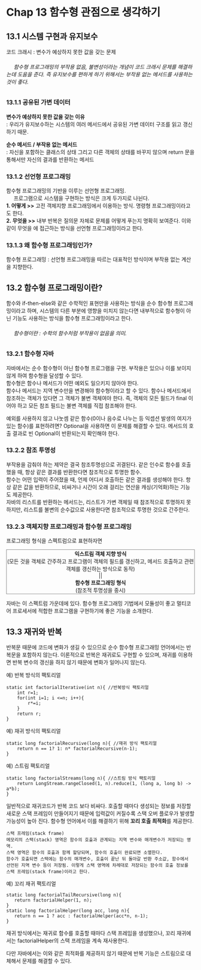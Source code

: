 # Chap 13 함수형 관점으로 생각하기

## 13.1 시스템 구현과 유지보수 
코드 크래시 : 변수가 예상하지 못한 값을 갖는 문제  
 ###### &nbsp;&nbsp;&nbsp;&nbsp;  함수형 프로그래밍의 부작용 없음, 불변성이라는 개념이 코드 크래시 문제를 해결하는데 도움을 준다. 즉 유지보수를 편하게 하기 위해서는 부작용 없는 메서드를 사용하는 것이 좋다.

### 13.1.1 공유된 가변 데이터
 **변수가 예상하지 못한 값을 갖는 이유**  
 : 우리가 유지보수하는 시스템의 여러 메서드에서 공유된 가변 데이터 구조를 읽고 갱신하기 때문.

**순수 메서드 / 부작용 없는 메서드**     
: 자신을 포함하는 클래스의 상태 그리고 다른 객체의 상태를 바꾸지 않으며 return 문을 통해서만 자신의 결과를 반환하는 메서드  

### 13.1.2 선언형 프로그래밍
함수형 프로그래밍의 기반을 이루는 선언형 프로그래밍.     
&nbsp;&nbsp;&nbsp;&nbsp; 프로그램으로 시스템을 구현하는 방식은 크게 두가지로 나뉜다.  
**1.	어떻게 >>** 고전 객체지향 프로그래밍에서 이용하는 방식. 명령형 프로그래밍이라고도 한다.  
**2.	무엇을 >>** 내부 반복은 질의문 자체로 문제를 어떻게 푸는지 명확히 보여준다. 이와 같이 무엇을 에 접근하는 방식을 선언형 프로그래밍이라고 한다.  

### 13.1.3 왜 함수형 프로그래밍인가?
함수형 프로그래밍 : 선언형 프로그래밍을 따르는 대표적인 방식이며 부작용 없는 계산을 지향한다.

## 13.2 함수형 프로그래밍이란?
 함수와 if-then-else와 같은 수학적인 표현만을 사용하는 방식을 순수 함수형 프로그래밍이라고 하며, 시스템의 다른 부분에 영향을 미치지 않는다면 내부적으로 함수형이 아닌 기능도 사용하는 방식을 함수형 프로그래밍이라고 한다.
###### &nbsp;&nbsp;&nbsp;&nbsp; 함수형이란 : 수학의 함수처럼 부작용이 없음을 의미.

### 13.2.1 함수형 자바 
자바에서는 순수 함수형이 아닌 함수형 프로그램을 구현. 부작용은 있으나 이를 보이지 않게 하여 함수형을 달성할 수 있다.  
함수형은 함수나 메서드가 어떤 예외도 일으키지 않아야 한다.  
 함수나 메서드는 지역 변수만을 변경해야 함수형이라고 할 수 있다. 함수나 메서드에서 참조하는 객체가 있다면 그 객체가 불변 객체여야 한다. 즉, 객체의 모든 필드가 final 이어야 하고 모든 참조 필드는 불변 객체를 직접 참조해야 한다.   
	
	
예외를 사용하지 않고 나눗셈 같은 함수(0이나 음수로 나누는 등 익셉션 발생의 여지가 있는 함수)를 표현하려면? Optional을 사용하면 이 문제를 해결할 수 있다. 메서드의 호출 결과로 빈 Optional이 반환되는지 확인해야 한다.  

### 13.2.2 참조 투명성
부작용을 감춰야 하는 제약은 결국 참조투명성으로 귀결된다. 같은 인수로 함수를 호출했을 때, 항상 같은 결과를 반환한다면 참조적으로 투명한 함수.  	
함수는 어떤 입력이 주어졌을 때, 언제 어디서 호출하든 같은 결과를 생성해야 한다. 항상 같은 값을 반환하므로, 비싸거나 시간이 오래 걸리는 연산을 캐싱(기억화)하는 기능도 제공한다.   
자바의 리스트를 반환하는 메서드는, 리스트가 가변 객체일 때 참조적으로 투명하지 못하지만, 리스트를 불변의 순수값으로 사용한다면 참조적으로 투명한 것으로 간주한다.  

### 13.2.3 객체지향 프로그래밍과 함수형 프로그래밍
프로그래밍 형식을 스펙트럼으로 표현하자면  
<div align="center" style="border:1px solid gray">
<b>익스트림 객체 지향 방식</b><br/>(모든 것을 객체로 간주하고 프로그램이 객체의 필드를 갱신하고, 메서드 호출하고 관련 객체를 갱신하는 방식으로 동작)<br/>   
||  <br/>
<b>함수형 프로그래밍 형식</b> <br/>(참조적 투명성을 중시)<br/>
</div>
 
자바는 이 스펙트럼 가운데에 있다. 함수형 프로그래밍 기법에서 모듈성이 좋고 멀티코어 프로세서에 적합한 프로그램을 구현하기에 좋은 기능을 소개한다.  

## 13.3 재귀와 반복
반복문 때문에 코드에 변화가 생길 수 있으므로 순수 함수형 프로그래밍 언어에서는 반복문을 포함하지 않는다.
이론적으로 반복은 재귀로도 구현할 수 있으며, 재귀를 이용하면 반복 변수의 갱신을 하지 않기 때문에 변화가 일어나지 않는다.   

예) 반복 방식의 팩토리얼 
~~~
static int factorialIterative(int n){ //반복방식 팩토리얼
    int r=1;
    for(int i=1; i <=n; i++){
        r*=i;
    }
    return r;
}
~~~

예) 재귀 방식의 팩토리얼
~~~
static long factorialRecursive(long n){ //재귀 방식 팩토리얼
    return n == 1? 1: n* factorialRecursive(n-1);
}
~~~

예) 스트림 팩토리얼
~~~
static long factorialStreams(long n){ //스트림 방식 팩토리얼
    return LongStream.rangeClosed(1, n).reduce(1, (long a, long b) -> a*b);
}
~~~

일반적으로 재귀코드가 반복 코드 보다 비싸다. 호출할 때마다 생성되는 정보를 저장할 새로운 스택 프레임이 만들어지기 때문에 입력값이 커질수록 스택 오버 플로우가 발생할 가능성이 높아 진다. 함수형 언어에서 이를 해결하기 위해 **꼬리 호출 최적화**를 제공한다.

```
스택 프레임(stack frame)
메모리의 스택(stack) 영역은 함수의 호출과 관계되는 지역 변수와 매개변수가 저장되는 영역.
스택 영역은 함수의 호출과 함께 할당되며, 함수의 호출이 완료되면 소멸한다.
함수가 호출되면 스택에는 함수의 매개변수, 호출이 끝난 뒤 돌아갈 반환 주소값, 함수에서 선언된 지역 변수 등이 저장됨. 이렇게 스택 영역에 차례대로 저장되는 함수의 호출 정보를 스택 프레임(stack frame)이라고 한다. 
```
예) 꼬리 재귀 팩토리얼
~~~
static long factorialTailRecursive(long n){
   return factorialHelper(1, n);
}
static long factorialHelper(long acc, long n){
   return n == 1 ? acc : factorialHelper(acc*n, n-1);
}
~~~

재귀 방식에서는 재귀로 함수를 호출할 때마다 스택 프레임을 생성했으나, 꼬리 재귀에서는 factorialHelper의 스택 프레임을 계속 재사용한다.  

다만 자바에서는 이와 같은 최적화를 제공하지 않기 때문에 반복 기능은 스트림으로 대체해서 문제를 해결할 수 있다.  



